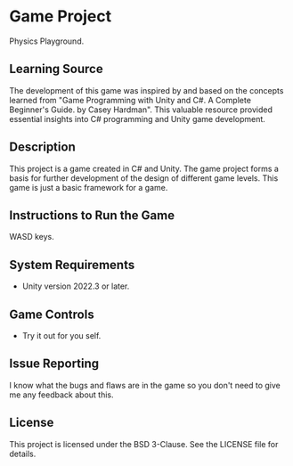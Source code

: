 # Game Project
Physics Playground.

## Learning Source
The development of this game was inspired by and based on the concepts learned from "Game Programming with Unity and C#. A Complete Beginner's Guide. by Casey Hardman".
This valuable resource provided essential insights into C# programming and Unity game development.

## Description
This project is a game created in C# and Unity.
The game project forms a basis for further development of the design of different game levels.
This game is just a basic framework for a game.

## Instructions to Run the Game
WASD keys.

## System Requirements
- Unity version 2022.3 or later.

## Game Controls
- Try it out for you self.

## Issue Reporting
I know what the bugs and flaws are in the game so you don't need to give me any feedback about this.

## License
This project is licensed under the BSD 3-Clause. See the LICENSE file for details.

